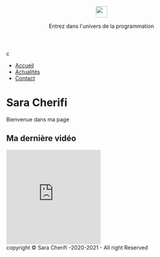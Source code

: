 <!-- le code source de ma page web -->
<!DOCTYPE html>
<html>
<head>
<title>Mon site</title>
<meta charset="utf-8">
<link rel="stylesheet" type="text/css" href="css/style.css">
</head>
<body>
<!-- le haut de page -->
<header>
<img src="img/logo.jpg" width="30" height="30">
<p>
Entrez dans l'univers de la programmation
</p>
</header>
c
<nav class="menu-nav">
<ul>
<li class="btn">
<a href="#">
Accueil
</a>
</li>
<li class="btn">
<a href="news.html">
Actualités
</a>
</li>
<li class="btn">
<a href="contact.html">
Contact
</a>
</li>
</ul>
</nav>
<!-- Contenu sous forme de boite -->
<div id="content">
<div class="leftbox">
<h1>
Sara Cherifi
</h1>
<p>
Bienvenue dans ma page
</p>
</div>
<div class="rightbox">
<h2>Ma dernière vidéo</h2>
<iframe width="250" height="250" src="https://www.youtube.com/embed/j3khZiP4KFk" frameborder="0" allow="accelerometer; autoplay; encrypted-media; gyroscope; picture-in-picture" allowfullscreen></iframe>
</div>
</div>
<!-- pied de page -->
<footer>
copyright &copy; Sara Cherifi -2020-2021 - All right Reserved
</footer>
<!-- <h2 class="headline">
welcome!
</h2>
<p class="welcome">
Bienvenue sur mon site, N'hésitez pas à commander une pizza
</p>
<p class="Sara">
Aujourd'hui c'est un gâteau au chocolat
</p>
<a href="http://google.com/" target="_blanche">
lien vers google
</a>
<img src="img/logo.jpg" width="50" height="50"> -->
</body>
</html>